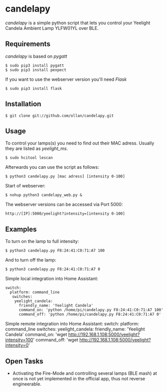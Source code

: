 # candelapy
*candelapy* is a simple python script that lets you control your Yeelight Candela Ambient Lamp YLFW01YL over BLE.

Requirements
------------

*candelapy* is based on *pygatt*

    $ sudo pip3 install pygatt
    $ sudo pip3 install pexpect
    
If you want to use the webserver version you'll need *Flask*

    $ sudo pip3 install flask
    
Installation
------------

    $ git clone git://github.com/ollan/candelapy.git
    
Usage
-----

To control your lamps(s) you need to find out their MAC adress. Usually they are listed as *yeelight_ms*.

    $ sudo hcitool lescan

Afterwards you can use the script as follows:

    $ python3 candelapy.py [mac adress] [intensity 0-100]
    
Start of webserver:
    
    $ nohup python3 candelapy_web.py &
    
The webserver versions can be accessed via Port 5000:

    http://[IP]:5000/yeelight?intensity=[intensity 0-100]
    
Examples
--------

To turn on the lamp to full intensity:

    $ python3 candelapy.py F8:24:41:C0:71:A7 100
    
And to turn off the lamp:

    $ python3 candelapy.py F8:24:41:C0:71:A7 0
    
Simple local integration into Home Assistant:

    switch:
      platform: command_line
       switches:
        yeelight_candela:
          friendly_name: 'Yeelight Candela'
          command_on: 'python /home/pi/candelapy.py F8:24:41:C0:71:A7 100'
          command_off: 'python /home/pi/candelapy.py F8:24:41:C0:71:A7 0'
          
Simple remote integration into Home Assistant:
    switch:
      platform: command_line
      switches:
        yeelight_candela:
          friendly_name: 'Yeelight Candela'
          command_on: 'wget http://192.168.1.108:5000/yeelight?intensity=100'
          command_off: 'wget http://192.168.1.108:5000/yeelight?intensity=0'

Open Tasks
----------
- Activating the Fire-Mode and controlling several lamps (BLE mash) at once is not yet implemented in the official app, thus not reverse engineerable.

